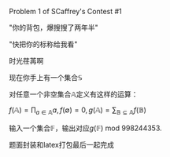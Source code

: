 Problem 1 of SCaffrey's Contest #1

"你的背包，爆搜搜了两年半"

"快把你的标称给我看"

时光荏苒啊

现在你手上有一个集合$\mathbb{S}$

对任意一个非空集合$\mathbb{A}$定义有这样的运算：

$f(\mathbb{A})=\prod_{a\in \mathbb{A}}a,f(\emptyset)=0, g(\mathbb{A})=\sum_{\mathbb{B} \subseteq \mathbb{A}}f(\mathbb{B})$


输入一个集合$\mathbb{F}$，输出对应$g(\mathbb{F})$ mod 998244353.

题面封装和latex打包最后一起完成
